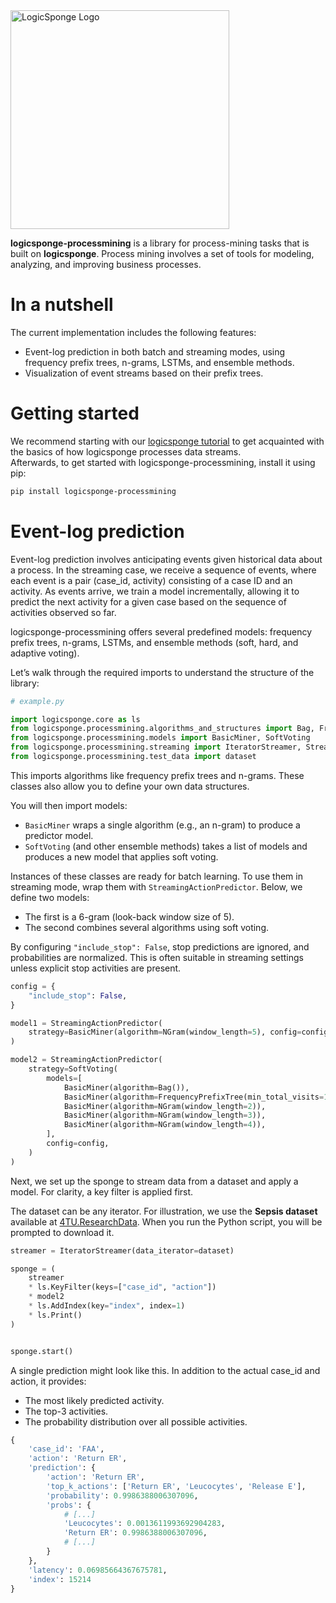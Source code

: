 <img src="media/logicsponge.png" alt="LogicSponge Logo" width="350">

**logicsponge-processmining** is a library for process-mining tasks that is built on **logicsponge**. Process mining involves a set of tools for modeling, analyzing, and improving business processes.

# In a nutshell

The current implementation includes the following features:
- Event-log prediction in both batch and streaming modes, using frequency prefix trees, n-grams, LSTMs, and ensemble methods.
- Visualization of event streams based on their prefix trees.

# Getting started

We recommend starting with our [logicsponge tutorial](https://github.com/innatelogic/logicsponge) to get acquainted with the basics of how logicsponge processes data streams.  
Afterwards, to get started with logicsponge-processmining, install it using pip:

```sh
pip install logicsponge-processmining
```

# Event-log prediction

Event-log prediction involves anticipating events given historical data about a process. In the streaming case, we receive a sequence of events, where each event is a pair
(case_id, activity) consisting of a case ID and an activity. As events arrive, we train a model incrementally, allowing it to predict the next activity for a given case based on
the sequence of activities observed so far.

logicsponge-processmining offers several predefined models: frequency prefix trees, n-grams, LSTMs, and ensemble methods (soft, hard, and adaptive voting).

Let’s walk through the required imports to understand the structure of the library:

```python
# example.py

import logicsponge.core as ls
from logicsponge.processmining.algorithms_and_structures import Bag, FrequencyPrefixTree, NGram
from logicsponge.processmining.models import BasicMiner, SoftVoting
from logicsponge.processmining.streaming import IteratorStreamer, StreamingActionPredictor
from logicsponge.processmining.test_data import dataset
```

This imports algorithms like frequency prefix trees and n-grams. These classes also allow you to define your own data structures.

You will then import models:
- `BasicMiner` wraps a single algorithm (e.g., an n-gram) to produce a predictor model.
- `SoftVoting` (and other ensemble methods) takes a list of models and produces a new model that applies soft voting.

Instances of these classes are ready for batch learning. To use them in streaming mode, wrap them with `StreamingActionPredictor`. Below, we define two models:
- The first is a 6-gram (look-back window size of 5).
- The second combines several algorithms using soft voting.

By configuring `"include_stop": False`, stop predictions are ignored, and probabilities are normalized. This is often suitable in streaming settings unless explicit stop activities are present.

```python
config = {
    "include_stop": False,
}

model1 = StreamingActionPredictor(
    strategy=BasicMiner(algorithm=NGram(window_length=5), config=config),
)

model2 = StreamingActionPredictor(
    strategy=SoftVoting(
        models=[
            BasicMiner(algorithm=Bag()),
            BasicMiner(algorithm=FrequencyPrefixTree(min_total_visits=10)),
            BasicMiner(algorithm=NGram(window_length=2)),
            BasicMiner(algorithm=NGram(window_length=3)),
            BasicMiner(algorithm=NGram(window_length=4)),
        ],
        config=config,
    )
)
```

Next, we set up the sponge to stream data from a dataset and apply a model. For clarity, a key filter is applied first.  

The dataset can be any iterator. For illustration, we use the **Sepsis dataset** available at [4TU.ResearchData](https://data.4tu.nl/datasets/33632f3c-5c48-40cf-8d8f-2db57f5a6ce7). When you run the Python script, you will be prompted to download it.


```python
streamer = IteratorStreamer(data_iterator=dataset)

sponge = (
    streamer
    * ls.KeyFilter(keys=["case_id", "action"])
    * model2
    * ls.AddIndex(key="index", index=1)
    * ls.Print()
)


sponge.start()
```

A single prediction might look like this. In addition to the actual case_id and action, it provides:
- The most likely predicted activity.
- The top-3 activities.
- The probability distribution over all possible activities.

```python
{
    'case_id': 'FAA',
    'action': 'Return ER',
    'prediction': {
        'action': 'Return ER',
        'top_k_actions': ['Return ER', 'Leucocytes', 'Release E'],
        'probability': 0.9986388006307096,
        'probs': {
            # [...]
            'Leucocytes': 0.0013611993692904283,
            'Return ER': 0.9986388006307096,
            # [...]
        }
    },
    'latency': 0.06985664367675781,
    'index': 15214
}
```
